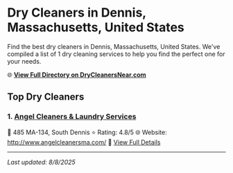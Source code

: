 # Dry Cleaners in Dennis, Massachusetts, United States

Find the best dry cleaners in Dennis, Massachusetts, United States. We've compiled a list of 1 dry cleaning services to help you find the perfect one for your needs.

🌐 **[View Full Directory on DryCleanersNear.com](https://drycleanersnear.com/city/US/Massachusetts/Dennis)**

## Top Dry Cleaners

### 1. [Angel Cleaners & Laundry Services](https://drycleanersnear.com/dryCleaner/688193dea2f5b6ba0749a18e/angel-cleaners-laundry-services)
📍 485 MA-134, South Dennis
⭐ Rating: 4.8/5
🌐 Website: http://www.angelcleanersma.com/
🔗 [View Full Details](https://drycleanersnear.com/dryCleaner/688193dea2f5b6ba0749a18e/angel-cleaners-laundry-services)


---

*Last updated: 8/8/2025*
